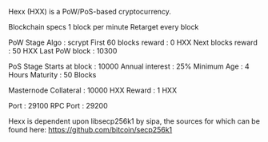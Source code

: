 Hexx (HXX) is a PoW/PoS-based cryptocurrency.

Blockchain specs 1 block per minute Retarget every block

PoW Stage Algo : scrypt First 60 blocks reward : 0 HXX Next blocks reward : 50 HXX Last PoW block : 10300

PoS Stage Starts at block : 10000 Annual interest : 25% Minimum Age : 4 Hours Maturity : 50 Blocks

Masternode Collateral : 10000 HXX Reward : 1 HXX

Port : 29100 RPC Port : 29200

Hexx is dependent upon libsecp256k1 by sipa, the sources for which can be found here: https://github.com/bitcoin/secp256k1
